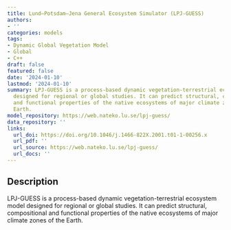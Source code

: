 ```yaml
---
title: Lund–Potsdam–Jena General Ecosystem Simulator (LPJ-GUESS)
authors:
- ''
categories: models
tags:
- Dynamic Global Vegetation Model
- Global
- C++
draft: false
featured: false
date: '2024-01-10'
lastmod: '2024-01-10'
summary: LPJ-GUESS is a process-based dynamic vegetation-terrestrial ecosystem model
  designed for regional or global studies. It can predict structural, compositional
  and functional properties of the native ecosystems of major climate zones of the
  Earth.
model_repository: https://web.nateko.lu.se/lpj-guess/
data_repository: ''
links:
  url_doi: https://doi.org/10.1046/j.1466-822X.2001.t01-1-00256.x
  url_pdf: ''
  url_source: https://web.nateko.lu.se/lpj-guess/
  url_docs: ''
---
```


## Description

LPJ-GUESS is a process-based dynamic vegetation-terrestrial ecosystem model designed for regional or global studies. It can predict structural, compositional and functional properties of the native ecosystems of major climate zones of the Earth.

